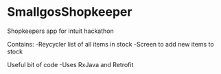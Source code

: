 # SmallgosShopkeeper

Shopkeepers app for intuit hackathon
 
 Contains:
 -Reycycler list of all items in stock
 -Screen to add new items to stock
 
 Useful bit of code
 -Uses RxJava and Retrofit
